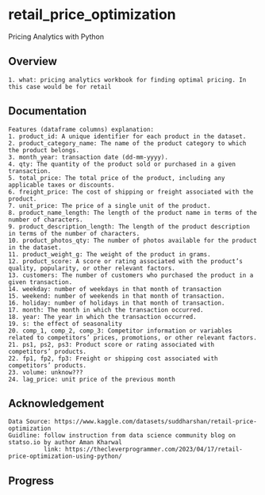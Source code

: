 # retail_price_optimization
Pricing Analytics with Python

## Overview
    1. what: pricing analytics workbook for finding optimal pricing. In this case would be for retail

## Documentation
    Features (dataframe columns) explanation:
    1. product_id: A unique identifier for each product in the dataset.
    2. product_category_name: The name of the product category to which the product belongs.
    3. month_year: transaction date (dd-mm-yyyy).
    4. qty: The quantity of the product sold or purchased in a given transaction.
    5. total_price: The total price of the product, including any applicable taxes or discounts.
    6. freight_price: The cost of shipping or freight associated with the product.
    7. unit_price: The price of a single unit of the product.
    8. product_name_length: The length of the product name in terms of the number of characters.
    9. product_description_length: The length of the product description in terms of the number of characters.
    10. product_photos_qty: The number of photos available for the product in the dataset.
    11. product_weight_g: The weight of the product in grams.
    12. product_score: A score or rating associated with the product’s quality, popularity, or other relevant factors.
    13. customers: The number of customers who purchased the product in a given transaction.
    14. weekday: number of weekdays in that month of transaction
    15. weekend: number of weekends in that month of transaction.
    16. holiday: number of holidays in that month of transaction.
    17. month: The month in which the transaction occurred.
    18. year: The year in which the transaction occurred.
    19. s: the effect of seasonality
    20. comp_1, comp_2, comp_3: Competitor information or variables related to competitors’ prices, promotions, or other relevant factors.
    21. ps1, ps2, ps3: Product score or rating associated with competitors’ products.
    22. fp1, fp2, fp3: Freight or shipping cost associated with competitors’ products.
    23. volume: unknow???
    24. lag_price: unit price of the previous month

## Acknowledgement 
    Data Source: https://www.kaggle.com/datasets/suddharshan/retail-price-optimization
    Guidline: follow instruction from data science community blog on statso.io by author Aman Kharwal
              link: https://thecleverprogrammer.com/2023/04/17/retail-price-optimization-using-python/
                
## Progress